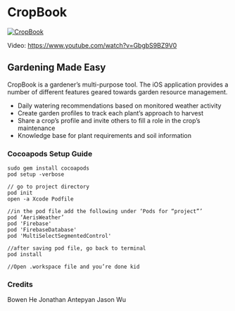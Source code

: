 # CropBook

[![CropBook](https://img.youtube.com/vi/GbgbS9BZ9V0/0.jpg)](https://www.youtube.com/watch?v=GbgbS9BZ9V0 "CropBook")

Video: https://www.youtube.com/watch?v=GbgbS9BZ9V0


## Gardening Made Easy
CropBook is a gardener’s multi-purpose tool. The iOS application provides a number of different features geared towards garden resource management. 

<ul>
<li>Daily watering recommendations based on monitored weather activity </li>


<li>Create garden profiles to track each plant’s approach to harvest  </li>

<li>Share a crop’s profile and invite others to fill a role in the crop’s maintenance</li>

<li>Knowledge base for plant requirements and soil information</li>
</ul>


### Cocoapods Setup Guide

```
sudo gem install cocoapods
pod setup -verbose

// go to project directory
pod init
open -a Xcode Podfile

//in the pod file add the following under ‘Pods for “project”’
pod ‘AerisWeather’
pod 'Firebase'
pod 'FirebaseDatabase'
pod 'MultiSelectSegmentedControl'

//after saving pod file, go back to terminal
pod install

//Open .workspace file and you’re done kid
```

### Credits
Bowen He
Jonathan Antepyan
Jason Wu

